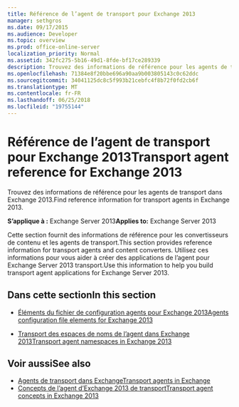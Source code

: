 ```yaml
---
title: Référence de l’agent de transport pour Exchange 2013
manager: sethgros
ms.date: 09/17/2015
ms.audience: Developer
ms.topic: overview
ms.prod: office-online-server
localization_priority: Normal
ms.assetid: 342fc275-5b16-49d1-8fde-bf17ce289339
description: Trouvez des informations de référence pour les agents de transport dans Exchange 2013.
ms.openlocfilehash: 71384e8f20bbe696a90aa9b003805143c0c62ddc
ms.sourcegitcommit: 34041125dc8c5f993b21cebfc4f8b72f0fd2cb6f
ms.translationtype: MT
ms.contentlocale: fr-FR
ms.lasthandoff: 06/25/2018
ms.locfileid: "19755144"
---
```

# <a name="transport-agent-reference-for-exchange-2013"></a><span data-ttu-id="756c2-103">Référence de l’agent de transport pour Exchange 2013</span><span class="sxs-lookup"><span data-stu-id="756c2-103">Transport agent reference for Exchange 2013</span></span>

<span data-ttu-id="756c2-104">Trouvez des informations de référence pour les agents de transport dans Exchange 2013.</span><span class="sxs-lookup"><span data-stu-id="756c2-104">Find reference information for transport agents in Exchange 2013.</span></span>
  
<span data-ttu-id="756c2-105">**S’applique à :** Exchange Server 2013</span><span class="sxs-lookup"><span data-stu-id="756c2-105">**Applies to:** Exchange Server 2013</span></span> 
  
<span data-ttu-id="756c2-106">Cette section fournit des informations de référence pour les convertisseurs de contenu et les agents de transport.</span><span class="sxs-lookup"><span data-stu-id="756c2-106">This section provides reference information for transport agents and content converters.</span></span> <span data-ttu-id="756c2-107">Utilisez ces informations pour vous aider à créer des applications de l’agent pour Exchange Server 2013 transport.</span><span class="sxs-lookup"><span data-stu-id="756c2-107">Use this information to help you build transport agent applications for Exchange Server 2013.</span></span>
  
## <a name="in-this-section"></a><span data-ttu-id="756c2-108">Dans cette section</span><span class="sxs-lookup"><span data-stu-id="756c2-108">In this section</span></span>

- [<span data-ttu-id="756c2-109">Éléments du fichier de configuration agents pour Exchange 2013</span><span class="sxs-lookup"><span data-stu-id="756c2-109">Agents configuration file elements for Exchange 2013</span></span>](agents-configuration-file-elements-for-exchange-2013.md)
    
- [<span data-ttu-id="756c2-110">Transport des espaces de noms de l’agent dans Exchange 2013</span><span class="sxs-lookup"><span data-stu-id="756c2-110">Transport agent namespaces in Exchange 2013</span></span>](transport-agent-namespaces-in-exchange-2013.md)
    
## <a name="see-also"></a><span data-ttu-id="756c2-111">Voir aussi</span><span class="sxs-lookup"><span data-stu-id="756c2-111">See also</span></span>

- [<span data-ttu-id="756c2-112">Agents de transport dans Exchange</span><span class="sxs-lookup"><span data-stu-id="756c2-112">Transport agents in Exchange</span></span>](transport-agents-in-exchange-2013.md)
- [<span data-ttu-id="756c2-113">Concepts de l’agent d’Exchange 2013 de transport</span><span class="sxs-lookup"><span data-stu-id="756c2-113">Transport agent concepts in Exchange 2013</span></span>](transport-agent-concepts-in-exchange-2013.md)


